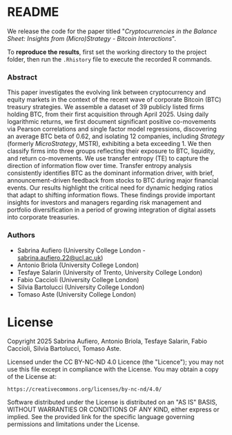 # README

We release the code for the paper titled "_Cryptocurrencies in the Balance Sheet: Insights from (Micro)Strategy - Bitcoin Interactions_".

To **reproduce the results**, first set the working directory to the project folder, then run the `.Rhistory` file to execute the recorded R commands.

### Abstract

This paper investigates the evolving link between cryptocurrency and equity markets in the context of the recent wave of corporate Bitcoin (BTC) treasury strategies. We assemble a dataset of $39$ publicly listed firms holding BTC, from their first acquisition through April $2025$. Using daily logarithmic returns, we first document significant positive co-movements via Pearson correlations and single factor model regressions, discovering an average BTC beta of $0.62$, and isolating $12$ companies, including _Strategy_ (formerly _MicroStrategy_, MSTR), exhibiting a beta exceeding $1$. We then classify firms into three groups reflecting their exposure to BTC, liquidity, and return co-movements. We use transfer entropy (TE) to capture the direction of information flow over time. Transfer entropy analysis consistently identifies BTC as the dominant information driver, with brief, announcement-driven feedback from stocks to BTC during major financial events. Our results highlight the critical need for dynamic hedging ratios that adapt to shifting information flows. These findings provide important insights for investors and managers regarding risk management and portfolio diversification in a period of growing integration of digital assets into corporate treasuries.

### Authors

- Sabrina Aufiero (University College London - sabrina.aufiero.22@ucl.ac.uk)
- Antonio Briola (University College London)
- Tesfaye Salarin (University of Trento, University College London)
- Fabio Caccioli (University College London)
- Silvia Bartolucci (University College London)
- Tomaso Aste (University College London)

# License

Copyright 2025 Sabrina Aufiero, Antonio Briola, Tesfaye Salarin, Fabio Caccioli, Silvia Bartolucci, Tomaso Aste.

Licensed under the CC BY-NC-ND 4.0 Licence (the "Licence"); you may not use this file except in compliance with the License. You may obtain a copy of the License at:

```
https://creativecommons.org/licenses/by-nc-nd/4.0/
```

Software distributed under the License is distributed on an "AS IS" BASIS, WITHOUT WARRANTIES OR CONDITIONS OF ANY KIND, either express or implied. See the provided link for the specific language governing permissions and limitations under the License.
